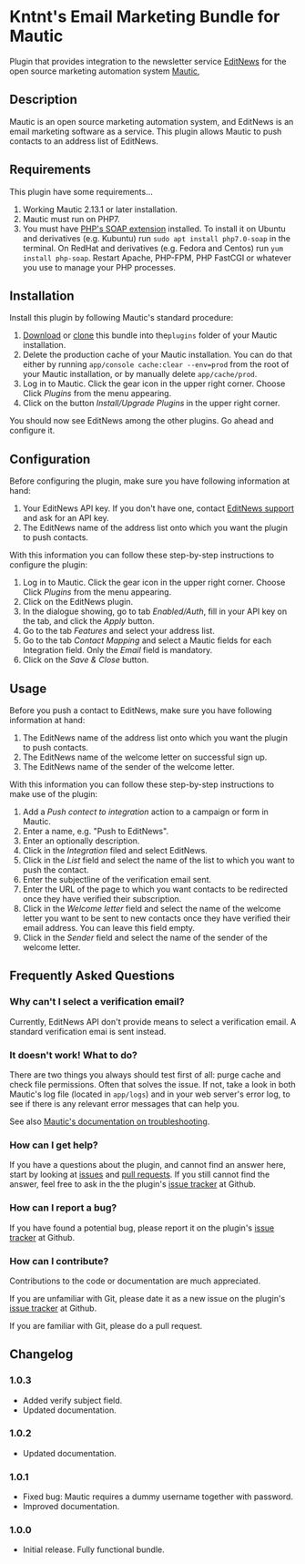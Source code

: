 # Kntnt's Email Marketing Bundle for Mautic

Plugin that provides integration to the newsletter service [EditNews](https://www.multinet.com/en/editnews/) for the open source marketing automation system [Mautic](https://www.mautic.org/), 

## Description

Mautic is an open source marketing automation system, and EditNews is an email marketing software as a service. This plugin allows Mautic to push contacts to an address list of EditNews.

## Requirements

This plugin have some requirements…

1. Working Mautic 2.13.1 or later installation.
2. Mautic must run on PHP7.
3. You must have [PHP's SOAP extension](http://php.net/manual/en/book.soap.php) installed. To install it on Ubuntu and derivatives (e.g. Kubuntu) run `sudo apt install php7.0-soap` in the terminal. On RedHat and derivatives (e.g. Fedora and Centos) run `yum install php-soap`. Restart Apache, PHP-FPM, PHP FastCGI or whatever you use to manage your PHP processes.

## Installation

Install this plugin by following Mautic's standard procedure:

1. [Download](https://github.com/TBarregren/KntntEmailMarketingBundle/archive/master.zip) or [clone](https://github.com/TBarregren/KntntEmailMarketingBundle.git) this bundle into the`plugins` folder of your Mautic installation.
2. Delete the production cache of your Mautic installation. You can do that either by running `app/console cache:clear --env=prod` from the root of your Mautic installation, or by manually delete `app/cache/prod`.
3. Log in to Mautic. Click the gear icon in the upper right corner. Choose Click *Plugins* from the menu appearing.
4. Click on the button *Install/Upgrade Plugins* in the upper right corner.

You should now see EditNews among the other plugins. Go ahead and configure it.

## Configuration

Before configuring the plugin, make sure you have following information at hand:

1. Your EditNews API key. If you don't have one,  contact [EditNews support](https://support.editnews.com/support/tickets/new) and ask for an API key.
2. The EditNews name of the address list onto which you want the plugin to push contacts.

With this information you can follow these step-by-step instructions to configure the plugin:

1. Log in to Mautic. Click the gear icon in the upper right corner. Choose Click *Plugins* from the menu appearing.
2. Click on the EditNews plugin.
3. In the dialogue showing, go to tab *Enabled/Auth*, fill in your API key on the  tab, and click the *Apply* button.
4. Go to the tab *Features* and select your address list.
5. Go to the tab *Contact Mapping* and select a Mautic fields for each Integration field. Only the *Email* field is mandatory.
6. Click on the *Save & Close* button.

## Usage

Before you push a contact to EditNews, make sure you have following information at hand:

1. The EditNews name of the address list onto which you want the plugin to push contacts.
2. The EditNews name of the welcome letter on successful sign up.
3. The EditNews name of the sender of the welcome letter.

With this information you can follow these step-by-step instructions to make use of the plugin:

1. Add a *Push contect to integration* action to a campaign or form in Mautic.
2. Enter a name, e.g. "Push to EditNews".
3. Enter an optionally description.
4. Click in the *Integration* filed and select EditNews.
5. Click in the *List* field and select the name of the list to which you want to push the contact.
6. Enter the subjectline of the verification email sent.
7. Enter the URL of the page to which you want contacts to be redirected once they have verified their subscription.
8. Click in the *Welcome letter* field and select the name of the welcome letter you want to be sent to new contacts once they have verified their email address. You can leave this field empty.
9. Click in the *Sender* field and select the name of the sender of the welcome letter.

## Frequently Asked Questions

### Why can't I select a verification email?

Currently, EditNews API don't provide means to select a verification email. A standard verification emai is sent instead.

### It doesn't work! What to do?

There are two things you always should test first of all: purge cache and check file permissions. Often that solves the issue. If not, take a look in both Mautic's log file (located in `app/logs`) and in your web server's error log, to see if there is any relevant error messages that can help you.

See also [Mautic's documentation on troubleshooting](https://www.mautic.org/docs/en/tips/troubleshooting.html).

### How can I get help?

If you have a questions about the plugin, and cannot find an answer here, start by looking at [issues](https://github.com/Kntnt/KntntEmailMarketingBundle/issues) and [pull requests](https://github.com/Kntnt/KntntEmailMarketingBundle/pulls). If you still cannot find the answer, feel free to ask in the the plugin's [issue tracker](https://github.com/Kntnt/KntntEmailMarketingBundle/issues) at Github.

### How can I report a bug?

If you have found a potential bug, please report it on the plugin's [issue tracker](https://github.com/Kntnt/KntntEmailMarketingBundle/issues) at Github.

### How can I contribute?

Contributions to the code or documentation are much appreciated.

If you are unfamiliar with Git, please date it as a new issue on the plugin's [issue tracker](https://github.com/Kntnt/KntntEmailMarketingBundle/issues) at Github.

If you are familiar with Git, please do a pull request.

## Changelog

### 1.0.3

* Added verify subject field.
* Updated documentation.

### 1.0.2

* Updated documentation.

### 1.0.1

* Fixed bug: Mautic requires a dummy username together with password.
* Improved documentation.

### 1.0.0

* Initial release. Fully functional bundle.
